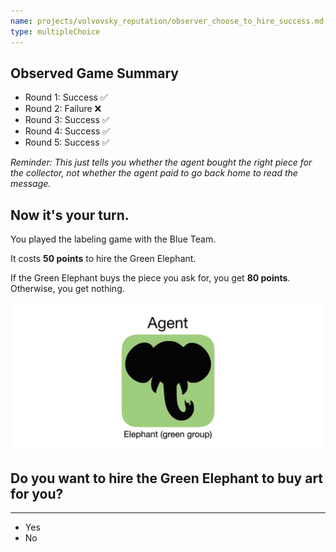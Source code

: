 ```yaml
---
name: projects/volvovsky_reputation/observer_choose_to_hire_success.md
type: multipleChoice
---
```


## Observed Game Summary

- Round 1: Success ✅
- Round 2: Failure ❌
- Round 3: Success ✅
- Round 4: Success ✅
- Round 5: Success ✅

_Reminder: This just tells you whether the agent bought the right piece for the collector, not whether the agent paid to go back home to read the message._

## Now it's your turn.

You played the labeling game with the Blue Team.

It costs **50 points** to hire the Green Elephant.

If the Green Elephant buys the piece you ask for, you get **80 points**. Otherwise, you get nothing.

![elephant image](projects/volvovsky_reputation/agent_elephant.jpg)

## Do you want to hire the Green Elephant to buy art for you?

---

- Yes
- No
